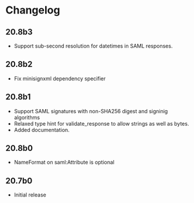# Changelog

## 20.8b3

* Support sub-second resolution for datetimes in SAML responses.

## 20.8b2

* Fix minisignxml dependency specifier

## 20.8b1

* Support SAML signatures with non-SHA256 digest and signinig algorithms
* Relaxed type hint for validate_response to allow strings as well as bytes.
* Added documentation.

## 20.8b0

* NameFormat on saml:Attribute is optional

## 20.7b0

* Initial release
